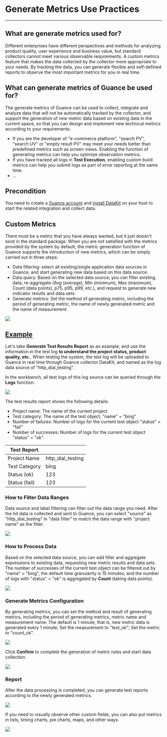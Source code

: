 # Generate Metrics Use Practices
---

## What are generate metrics used for?

Different enterprises have different perspectives and methods for analyzing product quality, user experience and business value, but standard collectors cannot meet various observable requirements. A custom metrics feature that makes the data collected by the collector more appropriate to your needs. By tracking the data, you can generate flexible and self-defined reports to observe the most important metrics for you in real time.

## What can generate metrics of Guance be used for?
The generate metrics of Guance can be used to collect, integrate and analyze data that will not be automatically tracked by the collector, and support the generation of new metric data based on existing data in the current space, so that you can design and implement new technical metrics according to your requirements.

- If you are the developer of "e-commerce platform", "search PV", "search UV" or "empty result PV" may meet your needs better than predefined metrics such as screen views. Enabling the function of generating metrics can help you optimize observation metrics.
- If you have tracked all logs in **Test Execution**, enabling custom build metrics can help you submit logs as part of error reporting at the same time.
- ...

## Precondition

You need to create a [Guance account](https://www.guance.com) and [install DataKit](../../datakit/datakit-install.md) on your host to start the related integration and collect data.

## Custom Metrics

There must be a metric that you have always wanted, but it just doesn't exist in the standard package. When you are not satisfied with the metrics provided by the system by default, the metric generation function of Guance supports the introduction of new metrics, which can be simply carried out in three steps:

- Data filtering: select all existing/single application data sources in Guance, and start generating new data based on this data source.
- Data query: Based on the selected data source, you can filter existing data, re-aggregate (Avg (average), Min (minimum), Max (maximum), Count (data points), p75, p95, p99, etc.), and request to generate new indicator results and data sets.
- Generate metrics: Set the method of generating metric, including the period of generating metric, the name of newly generated metric and the name of measurement.

![](../img/1.generate-metrics_1.png)

## <u>Example</u>


Let's take **Generate Test Results Report** as an example, and use the information in the test log **to understand the project status, product quality, etc.**. When testing the system, the test log will be uploaded to Guance in real time through Guance collector DataKit, and named as the log data source of "http_dial_testing".

In the workbench, all test logs of this log source can be queried through the **Logs** function.

![](../img/1.generate-metrics_2.png)

The test results report shows the following details:

- Project name: The name of the current project
- Test category: The name of the test object, "name" = "bing"
- Number of failures: Number of logs for the current test object "status" = "fail"
- Number of successes: Number of logs for the current test object "status" = "ok"

| **Test Report** |  |
| --- | --- |
| Project Name | http_dial_testing |
| Test Category | bing |
| Status (ok) |  123 |
| Status (fail) |  123 |

### How to Filter Data Ranges

Data source and label filtering can filter out the data range you need. After the hit data is collected and sent to Guance, you can select "source" as "http_dial_testing" in "data filter" to match the data range with "project name" as the filter.

![](../img/1.generate-metrics_3.png)

### How to Process Data

Based on the selected data source, you can add filter and aggregate expressions to existing data, requesting new metric results and data sets. The number of successes of the current test object can be filtered out by "name" = "bing", the default time granularity is 15 minutes, and the number of logs with "status" = "ok" is aggregated by **Count** (taking data points).

![](../img/1.generate-metrics_4.png)

### Generate Metrics Configuration

By generating metrics, you can set the method and result of generating metrics, including the period of generating metrics, metric name and measurement name. The default is 1 minute, that is, new metric data is generated every 1 minute; Set the measurement to "test_ok"; Set the metric to "count_ok".

![](../img/1.generate-metrics_5.png)

Click **Confirm** to complete the generation of metric rules and start data collection.

![](../img/1.generate-metrics_6.png)

### Report

After the data processing is completed, you can generate test reports according to the newly generated metrics.

![](../img/1.generate-metrics_7.png)

If you need to visually observe other custom fields, you can also put metrics in lists, timing charts, pie charts, maps, and other ways.

![](../img/1.generate-metrics_8.png)